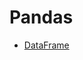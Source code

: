 # Pandas

* [DataFrame](https://pandas.pydata.org/pandas-docs/stable/reference/api/pandas.DataFrame.html)

